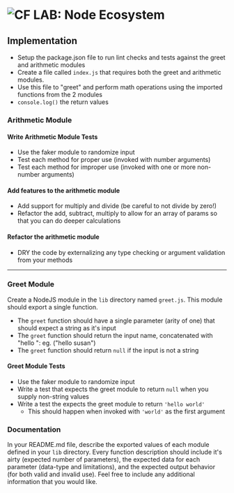 ![CF](http://i.imgur.com/7v5ASc8.png) LAB: Node Ecosystem
=========================================================

## Implementation
* Setup the package.json file to run lint checks and tests against the greet and arithmetic modules
* Create a file called `index.js` that requires both the greet and arithmetic modules.
* Use this file to "greet" and perform math operations using the imported functions from the 2 modules
* `console.log()` the return values

### Arithmetic Module

#### Write Arithmetic Module Tests
* Use the faker module to randomize input
* Test each method for proper use (invoked with number arguments)
* Test each method for improper use (invoked with one or more non-number arguments)

#### Add features to the arithmetic module
* Add support for multiply and divide (be careful to not divide by zero!)
* Refactor the add, subtract, multiply to allow for an array of params so that you can do deeper calculations

#### Refactor the arithmetic module
* DRY the code by externalizing any type checking or argument validation from your methods

---


### Greet Module
Create a NodeJS module in the `lib` directory named `greet.js`.  This module should export a single function.
* The `greet` function should have a single parameter (arity of one) that should expect a string as it's input
* The `greet` function should return the input name, concatenated with "hello ": eg. ("hello susan")
* The `greet` function should return `null` if the input is not a string

#### Greet Module Tests
* Use the faker module to randomize input
* Write a test that expects the greet module to return `null` when you supply non-string values
* Write a test the expects the greet module to return `'hello world'`
  * This should happen when invoked with `'world'` as the first argument


### Documentation
In your README.md file, describe the exported values of each module defined in your `lib` directory. Every function description should include it's airty (expected number of parameters), the expected data for each parameter (data-type and limitations), and the expected output behavior (for both valid and invalid use). Feel free to include any additional information that you would like.